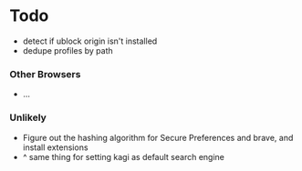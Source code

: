 # Todo

- detect if ublock origin isn't installed
- dedupe profiles by path

### Other Browsers

- ...

### Unlikely

- Figure out the hashing algorithm for Secure Preferences and brave, and install extensions
- ^ same thing for setting kagi as default search engine
